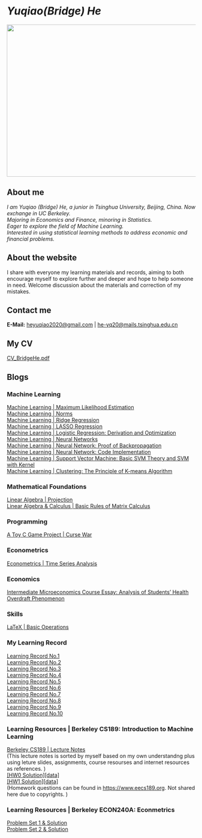 # _Yuqiao(Bridge) He_

<img src="https://user-images.githubusercontent.com/110859502/183577532-f60432ea-84f6-4c61-9b4f-bce7a49daa62.jpg" width = "512" height = "405" div align=center />

## About me
_I am Yuqiao (Bridge) He, a junior in Tsinghua University, Beijing, China. Now exchange in UC Berkeley.  
Majoring in Economics and Finance, minoring in Statistics.  
Eager to explore the field of Machine Learning.  
Interested in using statistical learning methods to address economic and financial problems._

## About the website
I share with everyone my learning materials and records, aiming to both encourage myself to explore further and deeper and hope to help someone in need. Welcome discussion about the materials and correction of my mistakes. 

## Contact me
**E-Mail:** heyuqiao2020@gmail.com | he-yq20@mails.tsinghua.edu.cn

## My CV
[CV_BridgeHe.pdf](https://github.com/Bridge-He/Bridge-He.github.io/files/9622205/CV_BridgeHe.pdf)

## Blogs  
### Machine Learning
[Machine Learning | Maximum Likelihood Estimation](https://github.com/Bridge-He/Bridge-He.github.io/files/9722078/Maximum.Likelihood.Estimation.pdf)  
[Machine Learning | Norms](https://github.com/Bridge-He/Bridge-He.github.io/files/9722079/Norms.pdf)  
[Machine Learning | Ridge Regression](https://github.com/Bridge-He/Bridge-He.github.io/files/9722080/Ridge.Rregression.pdf)  
[Machine Learning | LASSO Regression](https://github.com/Bridge-He/Bridge-He.github.io/files/9722081/LASSO.Regression.pdf)  
[Machine Learning | Logistic Regression: Derivation and Optimization](https://github.com/Bridge-He/Bridge-He.github.io/files/9579233/Logistic.Regression_Derivation.and.optimization.pdf)  
[Machine Learning | Neural Networks](https://github.com/Bridge-He/Bridge-He.github.io/files/9722083/Neural.Networks.pdf)  
[Machine Learning | Neural Network: Proof of Backpropagation](https://github.com/Bridge-He/Bridge-He.github.io/files/9294429/ML_ANN_Backpropagation.pdf)  
[Machine Learning | Neural Network: Code Implementation](https://github.com/Bridge-He/Bridge-He.github.io/files/9388593/ML_ANN_Project_CodeImplementation.pdf)  
[Machine Learning | Support Vector Machine: Basic SVM Theory and SVM with Kernel](https://github.com/Bridge-He/Bridge-He.github.io/files/9334778/ML_SVM_kernel.pdf)  
[Machine Learning | Clustering: The Principle of K-means Algorithm](https://github.com/Bridge-He/Bridge-He.github.io/files/9385449/ML_Clustering_Kmeans.pdf)
### Mathematical Foundations
[Linear Algebra | Projection](https://github.com/Bridge-He/Bridge-He.github.io/files/9390169/Linear.Algebra_Projection.pdf)  
[Linear Algebra & Calculus | Basic Rules of Matrix Calculus](https://github.com/Bridge-He/Bridge-He.github.io/files/9437682/Matrix.Derivative.pdf)
### Programming
[A Toy C Game Project | Curse War](https://github.com/Bridge-He/Bridge-He.github.io/files/9294405/CurseWar_BridgeHe.zip)
### Econometrics
[Econometrics | Time Series Analysis](https://github.com/Bridge-He/Bridge-He.github.io/files/9501602/Econometrics_Time.Series.Analysis.pdf)
### Economics
[Intermediate Microeconomics Course Essay: Analysis of Students’ Health Overdraft Phenomenon](https://github.com/Bridge-He/Bridge-He.github.io/files/9294598/Analysis.of.Students.Health.Overdraft.Phenomenon.pdf)
### Skills
[LaTeX | Basic Operations](https://github.com/Bridge-He/Bridge-He.github.io/files/9438649/LaTex.Basic.Operation.pdf)
### My Learning Record
[Learning Record No.1](https://mp.weixin.qq.com/s/yA5Qy3ZQ9Xg3SjcjMmwdlg)  
[Learning Record No.2](https://mp.weixin.qq.com/s/RmlB3Q7hkcW7NlU0nxDR1Q)  
[Learning Record No.3](https://mp.weixin.qq.com/s/cJVh-5ZWgeTNc_lOst_WhA)  
[Learning Record No.4](https://mp.weixin.qq.com/s/tRgVHPkBALCeQPIJlYB0Bg)  
[Learning Record No.5](https://mp.weixin.qq.com/s/GKD0GJru9SZr-NtZxXavNQ)  
[Learning Record No.6](https://mp.weixin.qq.com/s/S37mMlYToWmVM6qj9KURmw)  
[Learning Record No.7](https://mp.weixin.qq.com/s/NVv_tEW2Wf79Yc3pDt3DPg)  
[Learning Record No.8](https://mp.weixin.qq.com/s/6TLUqQAxVmoB0OA-2m2UFQ)  
[Learning Record No.9](https://mp.weixin.qq.com/s/r6IAiv7Jh7UH5dhqHuxOsQ)  
[Learning Record No.10](https://mp.weixin.qq.com/s/c-6Sy3xsVLOHS01nn0al1Q)
### Learning Resources | Berkeley CS189: Introduction to Machine Learning
[Berkeley CS189 | Lecture Notes](https://github.com/Bridge-He/Bridge-He.github.io/files/9722147/CS189_Lecture_Notes.pdf)  
(This lecture notes is sorted by myself based on my own understandng plus using leture slides, assignments, course resourses and internet resources as references. )   
[[HW0 Solution]](https://github.com/Bridge-He/Bridge-He.github.io/files/9622131/Berkeley_CS189_HW0_Solution.pdf)[[data]](https://github.com/Bridge-He/Bridge-He.github.io/files/9622132/hw0-data.zip)  
[[HW1 Solution]](https://github.com/Bridge-He/Bridge-He.github.io/files/9622143/Berkeley_CS189_HW1_Solution.pdf)[[data]](https://github.com/Bridge-He/Bridge-He.github.io/files/9622147/hw1-data.zip)  
(Homework questions can be found in https://www.eecs189.org. Not shared here due to copyrights. )
### Learning Resources | Berkeley ECON240A: Econmetrics
[Problem Set 1 & Solution](https://github.com/Bridge-He/Bridge-He.github.io/files/9622171/Berkeley_ECON240A_Probset1_Solution.pdf)  
[Problem Set 2 & Solution](https://github.com/Bridge-He/Bridge-He.github.io/files/9622172/Berkeley_ECON240A_Probset2_solution.pdf)
